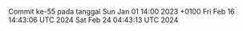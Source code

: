 Commit ke-55 pada tanggal Sun Jan 01 14:00 2023 +0100
Fri Feb 16 14:43:06 UTC 2024
Sat Feb 24 04:43:13 UTC 2024
